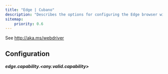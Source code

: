 ```yaml
---
title: "Edge | Cubano"
description: "Describes the options for configuring the Edge browser with Cubano"
sitemap:
    priority: 0.6
---
```


See http://aka.ms/webdriver


## Configuration

##### edge.capability.&lt;any.valid.capability&gt;
